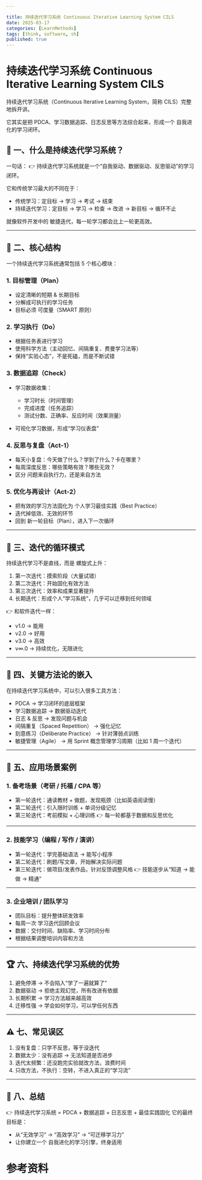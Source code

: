 ```yaml
---

title: 持续迭代学习系统 Continuous Iterative Learning System CILS
date: 2025-03-17
categories: [LearnMethods]
tags: [think, software, sh]
published: true
---
```



# 持续迭代学习系统 Continuous Iterative Learning System CILS

持续迭代学习系统（Continuous Iterative Learning System，简称 CILS）完整地拆开讲。

它其实是把 PDCA、学习数据追踪、日志反思等方法综合起来，形成一个 自我进化的学习闭环。

## 🔄 一、什么是持续迭代学习系统？

一句话：
👉 持续迭代学习系统就是一个“自我驱动、数据驱动、反思驱动”的学习闭环。

它和传统学习最大的不同在于：

* 传统学习：定目标 → 学习 → 考试 → 结束
* 持续迭代学习：定目标 → 学习 → 检查 → 改进 → 新目标 → 循环不止

就像软件开发中的 敏捷迭代，每一轮学习都会比上一轮更高效。

---

## 📐 二、核心结构

一个持续迭代学习系统通常包括 5 个核心模块：

### 1. 目标管理（Plan）

* 设定清晰的短期 & 长期目标
* 分解成可执行的学习任务
* 目标必须 可度量（SMART 原则）

### 2. 学习执行（Do）

* 根据任务表进行学习
* 使用科学方法（主动回忆、间隔重复、费曼学习法等）
* 保持“实验心态”，不是死磕，而是不断试错

### 3. 数据追踪（Check）

* 学习数据收集：

  * 学习时长（时间管理）
  * 完成进度（任务追踪）
  * 测试分数、正确率、反应时间（效果测量）
* 可视化学习数据，形成“学习仪表盘”

### 4. 反思与复盘（Act-1）

* 每天小复盘：今天做了什么？学到了什么？卡在哪里？
* 每周深度反思：哪些策略有效？哪些无效？
* 区分 问题来自执行力，还是来自方法

### 5. 优化与再设计（Act-2）

* 把有效的学习方法固化为 个人学习最佳实践（Best Practice）
* 迭代掉低效、无效的环节
* 回到 新一轮目标（Plan），进入下一次循环

---

## 🔁 三、迭代的循环模式

持续迭代学习不是直线，而是 螺旋式上升：

1. 第一次迭代：摸索阶段（大量试错）
2. 第二次迭代：开始固化有效方法
3. 第三次迭代：效率和成果显著提升
4. 长期迭代：形成个人“学习系统”，几乎可以迁移到任何领域

👉 和软件迭代一样：

* v1.0 → 能用
* v2.0 → 好用
* v3.0 → 高效
* v∞.0 → 持续优化，无限进化

---

## 🧩 四、关键方法论的嵌入

在持续迭代学习系统中，可以引入很多工具方法：

* PDCA → 学习闭环的底层框架
* 学习数据追踪 → 数据驱动迭代
* 日志 & 反思 → 发现问题与机会
* 间隔重复（Spaced Repetition） → 强化记忆
* 刻意练习（Deliberate Practice） → 针对薄弱点训练
* 敏捷管理（Agile） → 用 Sprint 概念管理学习周期（比如 1 周一个迭代）

---

## 🎯 五、应用场景案例

### 1. 备考场景（考研 / 托福 / CPA 等）

* 第一轮迭代：通读教材 + 做题，发现瓶颈（比如英语阅读慢）
* 第二轮迭代：引入限时训练 + 单词分级记忆
* 第三轮迭代：考前模拟 + 心理训练
  👉 每一轮都基于数据和反思优化

---

### 2. 技能学习（编程 / 写作 / 演讲）

* 第一轮迭代：学完基础语法 → 能写小程序
* 第二轮迭代：刷题/写文章，开始解决实际问题
* 第三轮迭代：做项目/发表作品，针对反馈调整风格
  👉 技能逐步从“知道 → 能做 → 精通”

---

### 3. 企业培训 / 团队学习

* 团队目标：提升整体研发效率
* 每周一次 学习迭代回顾会议
* 数据：交付时间、缺陷率、学习时间分布
* 根据结果调整培训内容和方法

---

## 🏆 六、持续迭代学习系统的优势

1. 避免停滞 → 不会陷入“学了一遍就算了”
2. 数据驱动 → 拒绝主观幻觉，所有改进有依据
3. 长期积累 → 学习方法越来越高效
4. 迁移性强 → 学会如何学习，可以学任何东西

---

## ⚠️ 七、常见误区

1. 没有复盘：只学不反思，等于没迭代
2. 数据太少：没有追踪 → 无法知道是否进步
3. 迭代太频繁：还没跑完实验就改方法，浪费时间
4. 只改方法，不执行：空转，不进入真正的“学习流”

---

## 🧭 八、总结

👉 持续迭代学习系统 = PDCA + 数据追踪 + 日志反思 + 最佳实践固化
它的最终目标是：

* 从“无效学习” → “高效学习” → “可迁移学习力”
* 让你建立一个 自我进化的学习引擎，终身适用



# 参考资料


